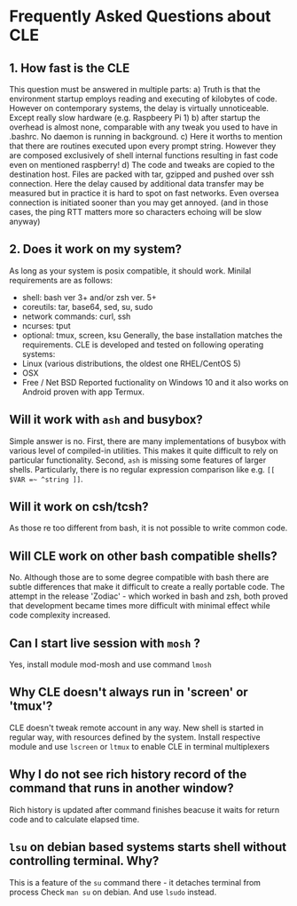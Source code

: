 # Frequently Asked Questions about CLE

## 1. How fast is the CLE
This question must be answered in multiple parts:
a) Truth is that the environment startup employs reading and executing of
kilobytes of code. However on contemporary systems, the delay is virtually
unnoticeable. Except really slow hardware (e.g. Raspbeery Pi 1)
b) after startup the overhead is almost none, comparable with any tweak you
used to have in .bashrc. No daemon is running in background.
c) Here it worths to mention that there are routines executed upon every
prompt string. However they are composed exclusively of shell internal
functions resulting in fast code even on mentioned raspberry!
d) The code and tweaks are copied to the destination host. Files are packed
with tar, gzipped and pushed over ssh connection. Here the delay caused by
additional data transfer may be measured but in practice it is hard to spot
on fast networks. Even oversea connection is initiated sooner than you may
get annoyed. (and in those cases, the ping RTT matters more so characters
echoing will be slow anyway)


## 2. Does it work on my system?
As long as your system is posix compatible, it should work.
Minilal requirements are as follows:
- shell: bash ver 3+ and/or zsh ver. 5+
- coreutils: tar, base64, sed, su, sudo
- network commands: curl, ssh
- ncurses: tput
- optional: tmux, screen, ksu
Generally, the base installation matches the requirements. CLE is developed
and tested on following operating systems:
- Linux (various distributions, the oldest one RHEL/CentOS 5)
- OSX
- Free / Net BSD
Reported fuctionality on Windows 10 and  it also works on Android
proven with app Termux.


## Will it work with `ash` and busybox?
Simple answer is no.
First, there are many implementations of busybox with various level of
compiled-in utilities. This makes it quite difficult to rely on particular
functionality.  Second, `ash` is missing some features of larger shells. Particularly,
there is no regular expression comparison like e.g. `[[ $VAR =~ ^string ]]`.


## Will it work on csh/tcsh?
As those re too different from bash, it is not possible to write common code.


## Will CLE work on other bash compatible shells?
No. Although those are to some degree compatible with bash there are subtle
differences that make it difficult to create a really portable code. The attempt in 
the release 'Zodiac' - which worked in bash and zsh, both proved that development became times more difficult with minimal effect while code complexity increased.


## Can I start live session with `mosh` ?
Yes, install module mod-mosh and use command `lmosh`


## Why CLE doesn't always run in 'screen' or 'tmux'?
CLE doesn't tweak remote account in any way. New shell is started in regular
way, with resources defined by the system.
Install respective module and use `lscreen` or `ltmux` to enable CLE in terminal
multiplexers


## Why I do not see rich history record of the command that runs in another window?
Rich history is updated after command finishes beacuse it waits for return code
and to calculate elapsed time.


## `lsu` on debian based systems starts shell without controlling terminal. Why?
This is a feature of the `su` command there - it detaches terminal from process
Check `man su` on debian. And use `lsudo` instead.


